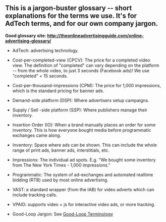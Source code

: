 ## This is a jargon-buster glossary -- short explanations for the terms we use. It's for AdTech terms, and for our own company jargon.

**Good glossary site: http://theonlineadvertisingguide.com/online-advertising-glossary/**

* AdTech: advertising technology.

* Cost-per-completed-view (CPCV): The price for a completed video view. The definition of "completed" can vary depending on the platform -- from the whole video, to just 3 seconds (Facebook ads)! We use "completed" = 15 seconds.

* Cost-per-thousand-impressions (CPM): The price for 1,000 impressions, which is the standard pricing for banner ads.

* Demand-side platform (DSP): Where advertisers setup campaigns.

* Supply / Sell -side platform (SSP): Where publishers manage their inventory.

* Insertion Order (IO): When a brand manually places an order for some inventory. This is how everyone bought media before programmatic exchanges came along.

* Inventory: Space where ads can be shown. This can include the whole range of print ads, banner ads, interstitials, etc.

* Impressions: The individual ad spots. E.g. "We bought some inventory from The New York Times - 1,000 impressions."

* Programmatic: The system of ad-exchanges and automated realtime bidding (RTB) used by most online advertising.

* VAST: a standard wrapper (from the IAB) for video adverts which can include tracking calls.

* VPAID: supports video + js for interactive video ads, or more tracking.

* Good-Loop Jargon: See [Good-Loop Terminology](Good-Loop-terminology.md)

